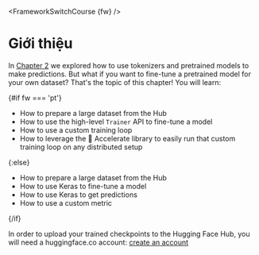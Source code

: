 <FrameworkSwitchCourse {fw} />

# Giới thiệu

In [Chapter 2](/course/chapter2) we explored how to use tokenizers and pretrained models to make predictions. But what if you want to fine-tune a pretrained model for your own dataset? That's the topic of this chapter! You will learn:

{#if fw === 'pt'}
* How to prepare a large dataset from the Hub
* How to use the high-level `Trainer` API to fine-tune a model
* How to use a custom training loop
* How to leverage the 🤗 Accelerate library to easily run that custom training loop on any distributed setup

{:else}
* How to prepare a large dataset from the Hub
* How to use Keras to fine-tune a model
* How to use Keras to get predictions
* How to use a custom metric

{/if}

In order to upload your trained checkpoints to the Hugging Face Hub, you will need a huggingface.co account: [create an account](https://huggingface.co/join)
